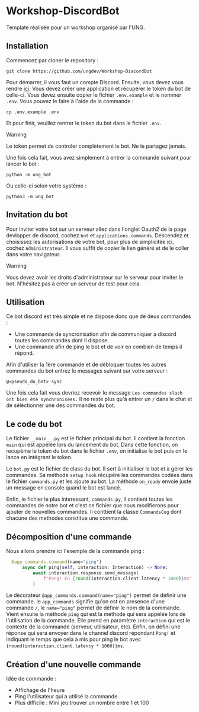 # Workshop-DiscordBot

Template réalisée pour un workshop organisé par l'UNG.

## Installation

Commencez par cloner le repository :
```shell
git clone https://github.com/ungdev/Workshop-DiscordBot
```

Pour démarrer, il vous faut un compte Discord.
Ensuite, vous devez vous rendre [ici](https://discord.com/developers/applications).
Vous devez créer une application et récupérer le token du bot de celle-ci.
Vous devez ensuite copier le fichier `.env.example` et le nommer `.env`.
Vous pouvez le faire à l'aide de la commande :
```shell
cp .env.example .env
```
Et pour finir, veuillez rentrer le token du bot dans le fichier `.env`.

> [!WARNING]
> Le token permet de controler complètement le bot. Ne le partagez jamais.

Une fois cela fait, vous avez simplement à entrer la commande suivant pour lancer le bot :

```shell
python -m ung_bot
```
Ou celle-ci selon votre système : 

```shell
python3 -m ung_bot
```

## Invitation du bot

Pour inviter votre bot sur un serveur allez dans l'onglet Oauth2 de la page devlopper de discord, cochez `bot` et `applications.commands`. Descendez et choisissez les autorisations de votre bot, pour plus de simplicitée ici, cochez `Administrateur`. Il vous suffit de copier le lien généré et de le coller dans votre navigateur.

> [!WARNING]
> Vous devez avoir les droits d'administrateur sur le serveur pour inviter le bot. N'hésitez pas à créer un serveur de test pour cela.

## Utilisation

Ce bot discord est très simple et ne dispose donc que de deux commandes :

- Une commande de syncronisation afin de communiquer a discord toutes les commandes dont il dispose.
- Une commande afin de ping le bot et de voir en combien de temps il répond.

Afin d'utiliser la 1ère commande et de débloquer toutes les autres commandes du bot entrez le messages suivant sur votre serveur :

```
@<pseudo_du_bot> sync
```

Une fois cela fait vous devriez recevoir le message `Les commandes slash ont bien été synchronisées.`
Il ne reste plus qu'à entrer un `/` dans le chat et de séléctionner une des commandes du bot.

## Le code du bot

Le fichier `__main__.py` est le fichier principal du bot. Il contient la fonction `main` qui est appelée lors du lancement du bot. Dans cette fonction, on recupème le token du bot dans le fichier `.env`, on initialise le bot puis on le lance en intégrant le token.

Le `bot.py` est le fichier de class du bot. Il sert à initialiser le bot et à gérer les commandes. Sa méthode `setup_hook` récupère les commandes codées dans le fichier `commands.py` et les ajoute au bot. La méthode `on_ready` envoie juste un message en console quand le bot est lancé.

Enfin, le fichier le plus interessant, `commands.py`, il contient toutes les commandes de notre bot et c'est ce fichier que nous modifierons pour ajouter de nouvelles commandes. Il conttient la classe `CommandsCog` dont chacune des methodes constitue une commande. 

## Décomposition d'une commande

Nous allons prendre ici l'exemple de la commande ping :

```python
  @app_commands.command(name="ping")
      async def ping(self, interaction: Interaction) -> None:
          await interaction.response.send_message(  
              f"Pong! En {round(interaction.client.latency * 1000)}ms"
          )
```
Le décorateur `@app_commands.command(name="ping")` permet de définir une commande. le `app_commands` signifie qu'on est en presence d'une commande `/`, le `name="ping"` permet de définir le nom de la commande.
Vient ensuite la méthode `ping` qui est la méthode qui sera appelée lors de l'utilisation de la commande. Elle prend en paramètre `interaction` qui est le contexte de la commande (serveur, utilisateur, etc). Enfin, on défini une réponse qui sera envoyer dans le channel discord répondant `Pong!` et indiquant le temps que cela à mis pour ping le bot avec `{round(interaction.client.latency * 1000)}ms`.

## Création d'une nouvelle commande

Idée de commande :
- Affichage de l'heure
- Ping l'utilisateur qui a utilisé la commande
- Plus difficile : Mini jeu trouver un nombre entre 1 et 100